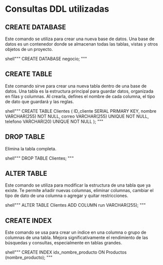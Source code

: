 # Consultas DDL utilizadas

## CREATE DATABASE
Este comando se utiliza para crear una nueva base de datos. Una base de datos es un contenedor donde se almacenan todas las tablas, vistas y otros objetos de un proyecto.

shell"""
CREATE DATABASE negocio;
"""

## CREATE TABLE
Este comando sirve para crear una nueva tabla dentro de una base de datos. Una tabla es la estructura principal para guardar datos, organizada en filas y columnas. Al crearla, defines el nombre de cada columna, el tipo de dato que guardará y las reglas.

shell"""
CREATE TABLE Clientes (
    ID_cliente SERIAL PRIMARY KEY,
    nombre VARCHAR(255) NOT NULL,
    correo VARCHAR(255) UNIQUE NOT NULL,
    telefono VARCHAR(20) UNIQUE NOT NULL
);
"""

## DROP TABLE
Elimina la tabla completa.

shell"""
DROP TABLE Clientes;
"""

## ALTER TABLE
Este comando se utiliza para modificar la estructura de una tabla que ya existe. Te permite añadir nuevas columnas, eliminar columnas, cambiar el tipo de dato de una columna o agregar y quitar restricciones. 

shell"""
ALTER TABLE Clientes ADD COLUMN run VARCHAR(255);
"""

## CREATE INDEX
Este comando se usa para crear un índice en una columna o grupo de columnas de una tabla. Mejora significativamente el rendimiento de las búsquedas y consultas, especialmente en tablas grandes.

shell"""
CREATE INDEX idx_nombre_producto ON Productos (nombre_producto);
"""